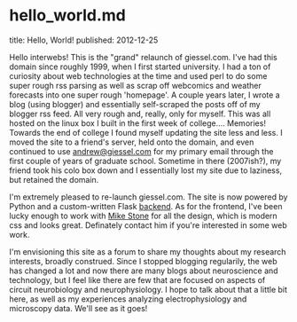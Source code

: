 # hello_world.md
title: Hello, World!
published: 2012-12-25

Hello interwebs!  This is the "grand" relaunch of giessel.com.  I've had this domain since roughly 1999, when I first started university.  I had a ton of curiosity about web technologies at the time and used perl to do some super rough rss parsing as well as scrap off webcomics and weather forecasts into one super rough 'homepage'.  A couple years later, I wrote a blog (using blogger) and essentially self-scraped the posts off of my blogger rss feed.  All very rough and, really, only for myself.  This was all hosted on the linux box I built in the first week of college.... Memories!  Towards the end of college I found myself updating the site less and less.  I moved the site to a friend's server, held onto the domain, and even continued to use andrew@giessel.com for my primary email through the first couple of years of graduate school.  Sometime in there (2007ish?), my friend took his colo box down and I essentially lost my site due to laziness, but retained the domain.


I'm extremely pleased to re-launch giessel.com.  The site is now powered by Python and a custom-written Flask [backend](http://github.com/andrewgiessel/giesselcom "giessel.com on github").  As for the frontend, I've been lucky enough to work with [Mike Stone](https://twitter.com/himikestone "@himikestone") for all the design, which is modern css and looks great.  Definately contact him if you're interested in some web work.  


I'm envisioning this site as a forum to share my thoughts about my research interests, broadly construed.  Since I stopped blogging regularily, the web has changed a lot and now there are many blogs about neuroscience and technology, but I feel like there are few that are focused on aspects of circuit neurobiology and neurophysiology.  I hope to talk about that a little bit here, as well as my experiences analyzing electrophysiology and microscopy data.  We'll see as it goes!

